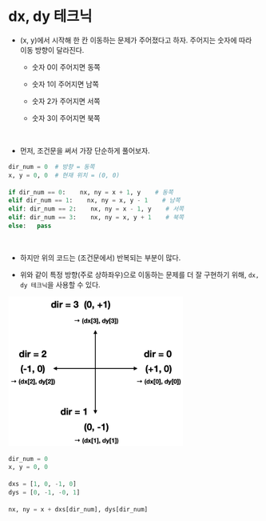 # dx, dy 테크닉

* (x, y)에서 시작해 한 칸 이동하는 문제가 주어졌다고 하자. 주어지는 숫자에 따라 이동 방향이 달라진다.

    * 숫자 0이 주어지면 동쪽

    * 숫자 1이 주어지면 남쪽

    * 숫자 2가 주어지면 서쪽

    * 숫자 3이 주어지면 북쪽

<br/>

* 먼저, 조건문을 써서 가장 단순하게 풀어보자.

```python
dir_num = 0  # 방향 = 동쪽
x, y = 0, 0  # 현재 위치 = (0, 0)

if dir_num == 0:    nx, ny = x + 1, y    # 동쪽
elif dir_num == 1:    nx, ny = x, y - 1    # 남쪽
elif: dir_num == 2:    nx, ny = x - 1, y    # 서쪽
elif: dir_num == 3:    nx, ny = x, y + 1    # 북쪽
else:   pass
```

<br/>

* 하지만 위의 코드는 (조건문에서) 반복되는 부분이 많다.

* 위와 같이 특정 방향(주로 상하좌우)으로 이동하는 문제를 더 잘 구현하기 위해, <code>dx, dy 테크닉</code>을 사용할 수 있다.

<img src="img/dx_dy1.png" width="350px">

```python
dir_num = 0
x, y = 0, 0

dxs = [1, 0, -1, 0]
dys = [0, -1, -0, 1]

nx, ny = x + dxs[dir_num], dys[dir_num]
```